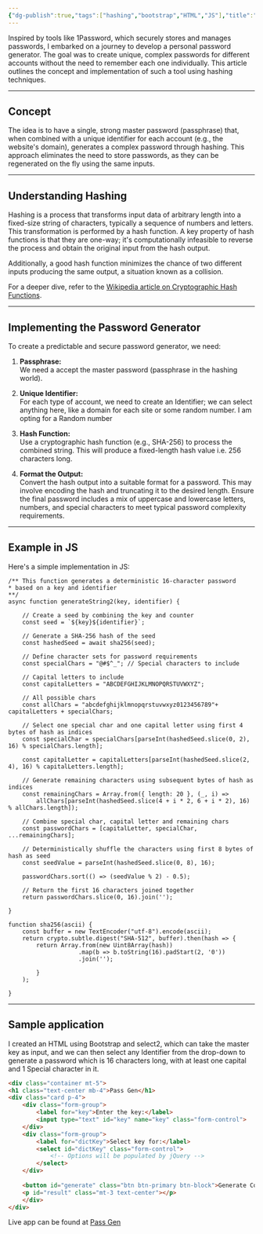 ```yaml
---
{"dg-publish":true,"tags":["hashing","bootstrap","HTML","JS"],"title":"Password Generator","og:title":"Password Generator","og:type":"article","og:article:author":"Hemant Bothra","og:article:tag":["hashing","bootstrap","HTML","JS"],"og:article:section":"Technology","permalink":"/html/password-generator/","dgPassFrontmatter":true}
---
```


Inspired by tools like 1Password, which securely stores and manages passwords, I embarked on a journey to develop a personal password generator. The goal was to create unique, complex passwords for different accounts without the need to remember each one individually. This article outlines the concept and implementation of such a tool using hashing techniques.

---

## Concept

The idea is to have a single, strong master password (passphrase) that, when combined with a unique identifier for each account (e.g., the website's domain), generates a complex password through hashing. This approach eliminates the need to store passwords, as they can be regenerated on the fly using the same inputs.

---

## Understanding Hashing

Hashing is a process that transforms input data of arbitrary length into a fixed-size string of characters, typically a sequence of numbers and letters. This transformation is performed by a hash function. A key property of hash functions is that they are one-way; it's computationally infeasible to reverse the process and obtain the original input from the hash output. 

Additionally, a good hash function minimizes the chance of two different inputs producing the same output, a situation known as a collision.  

For a deeper dive, refer to the [Wikipedia article on Cryptographic Hash Functions](https://en.wikipedia.org/wiki/Cryptographic_hash_function).

---

## Implementing the Password Generator

To create a predictable and secure password generator, we need:

1. **Passphrase:**  
  We need a accept the master password (passphrase in the hashing world).

2. **Unique Identifier:**  
   For each type of account, we need to create an Identifier; we can select anything here, like a domain for each site or some random number. I am opting for a Random number

3. **Hash Function:**  
   Use a cryptographic hash function (e.g., SHA-256) to process the combined string. This will produce a fixed-length hash value i.e. 256 characters long.

4. **Format the Output:**  
   Convert the hash output into a suitable format for a password. This may involve encoding the hash and truncating it to the desired length. Ensure the final password includes a mix of uppercase and lowercase letters, numbers, and special characters to meet typical password complexity requirements.

---

## Example in JS

Here's a simple implementation in JS:

```JS
/** This function generates a deterministic 16-character password
* based on a key and identifier
**/
async function generateString2(key, identifier) {

	// Create a seed by combining the key and counter
	const seed = `${key}${identifier}`;
	
	// Generate a SHA-256 hash of the seed
	const hashedSeed = await sha256(seed);
	
	// Define character sets for password requirements
	const specialChars = "@#$^_"; // Special characters to include

	// Capital letters to include
	const capitalLetters = "ABCDEFGHIJKLMNOPQRSTUVWXYZ";
	
	// All possible chars
	const allChars = "abcdefghijklmnopqrstuvwxyz0123456789"+ capitalLetters + specialChars;

	// Select one special char and one capital letter using first 4 bytes of hash as indices	
	const specialChar = specialChars[parseInt(hashedSeed.slice(0, 2), 16) % specialChars.length];
	
	const capitalLetter = capitalLetters[parseInt(hashedSeed.slice(2, 4), 16) % capitalLetters.length];
	
	// Generate remaining characters using subsequent bytes of hash as indices
	const remainingChars = Array.from({ length: 20 }, (_, i) =>
		allChars[parseInt(hashedSeed.slice(4 + i * 2, 6 + i * 2), 16) % allChars.length]);
	
	// Combine special char, capital letter and remaining chars
	const passwordChars = [capitalLetter, specialChar, ...remainingChars];
	
	// Deterministically shuffle the characters using first 8 bytes of hash as seed
	const seedValue = parseInt(hashedSeed.slice(0, 8), 16);
	
	passwordChars.sort(() => (seedValue % 2) - 0.5);

	// Return the first 16 characters joined together	
	return passwordChars.slice(0, 16).join('');

}

function sha256(ascii) {
	const buffer = new TextEncoder("utf-8").encode(ascii);
	return crypto.subtle.digest("SHA-512", buffer).then(hash => {
		return Array.from(new Uint8Array(hash))
					.map(b => b.toString(16).padStart(2, '0'))
					.join('');
		
		}
	);

}
```

---
## Sample application
I created an HTML using Bootstrap and select2, which can take the master key as input, and we can then select any Identifier from the drop-down to generate a password which is 16 characters long, with at least one capital and 1 Special character in it.

```html
<div class="container mt-5">
<h1 class="text-center mb-4">Pass Gen</h1>
<div class="card p-4">
	<div class="form-group">
		<label for="key">Enter the key:</label>
		<input type="text" id="key" name="key" class="form-control">
	</div>
	<div class="form-group">
		<label for="dictKey">Select key for:</label>
		<select id="dictKey" class="form-control">
			<!-- Options will be populated by jQuery -->
		</select>
	</div>
	
	<button id="generate" class="btn btn-primary btn-block">Generate Code</button>
	<p id="result" class="mt-3 text-center"></p>
	</div>
</div>
```

Live app can be found at [Pass Gen](/html/pass-gen)